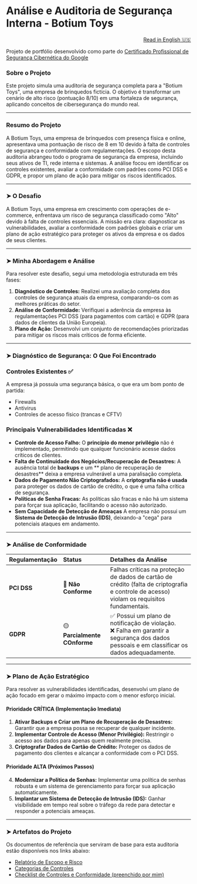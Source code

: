 # Análise e Auditoria de Segurança Interna - Botium Toys
<p align="right">
  <a href="./README.md">Read in English 🇺🇸</a>
</p>

Projeto de portfólio desenvolvido como parte do <a href="https://www.coursera.org/google-certificates/cybersecurity-certificate">Certificado Profissional de Segurança Cibernética do Google</a>

### Sobre o Projeto
Este projeto simula uma auditoria de segurança completa para a "Botium Toys", uma empresa de brinquedos fictícia. O objetivo é transformar um cenário de alto risco (pontuação 8/10) em uma fortaleza de segurança, aplicando conceitos de cibersegurança do mundo real.

---

### Resumo do Projeto
A Botium Toys, uma empresa de brinquedos com presença física e online, apresentava uma pontuação de risco de 8 em 10 devido à falta de controles de segurança e conformidade com regulamentações. O escopo desta auditoria abrangeu todo o programa de segurança da empresa, incluindo seus ativos de TI, rede interna e sistemas. A análise focou em identificar os controles existentes, avaliar a conformidade com padrões como PCI DSS e GDPR, e propor um plano de ação para mitigar os riscos identificados.

---

### ➤ O Desafio
A Botium Toys, uma empresa em crescimento com operações de e-commerce, enfrentava um risco de segurança classificado como "Alto" devido à falta de controles essenciais. A missão era clara: diagnosticar as vulnerabilidades, avaliar a conformidade com padrões globais e criar um plano de ação estratégico para proteger os ativos da empresa e os dados de seus clientes.

---

### ➤ Minha Abordagem e Análise
Para resolver este desafio, segui uma metodologia estruturada em três fases:
1. **Diagnóstico de Controles:** Realizei uma avaliação completa dos controles de segurança atuais da empresa, comparando-os com as melhores práticas do setor.
2. **Análise de Conformidade:** Verifiquei a aderência da empresa às regulamentações PCI DSS (para pagamentos com cartão) e GDPR (para dados de clientes da União Europeia).
3. **Plano de Ação:** Desenvolvi um conjunto de recomendações priorizadas para mitigar os riscos mais críticos de forma eficiente.
---

### ➤ Diagnóstico de Segurança: O Que Foi Encontrado

### Controles Existentes ✅
A empresa já possuía uma segurança básica, o que era um bom ponto de partida:
* Firewalls
* Antivirus
* Controles de acesso físico (trancas e CFTV)

### Principais Vulnerabilidades Identificadas ❌
* **Controle de Acesso Falho:** O **princípio do menor privilégio** não é implementado, permitindo que qualquer funcionário acesse dados críticos de clientes.
*  **Falta de Continuidade dos Negócios/Recuperação de Desastres:** A ausência total de **backups** e um ** plano de recuperação de desastres** deixa a empresa vulnerável a uma paralisação completa.
*  **Dados de Pagamento Não Criptografados:** A **criptografia não é usada** para proteger os dados de cartão de crédito, o que é uma falha crítica de segurança.
*  **Políticas de Senha Fracas:** As políticas são fracas e não há um sistema para forçar sua aplicação, facilitando o acesso não autorizado.
*  **Sem Capacidade de Detecção de Ameaças** A empresa não possui um **Sistema de Detecção de Intrusão (IDS)**, deixando-a "cega" para potenciais ataques em andamento.

---

### ➤ Análise de Conformidade

| Regulamentação | Status | Detalhes da Análise |
| :--- | :--- | :--- |
| **PCI DSS** | 🔴 **Não Conforme** | Falhas críticas na proteção de dados de cartão de crédito (falta de criptografia e controle de acesso) violam os requisitos fundamentais. |
| **GDPR** | 🟡 **Parcialmente COnforme** | ✅ Possui um plano de notificação de violação. <br> ❌ Falha em garantir a segurança dos dados pessoais e em classificar os dados adequadamente. |

---

### ➤ Plano de Ação Estratégico

Para resolver as vulnerabilidades identificadas, desenvolvi um plano de ação focado em gerar o máximo impacto com o menor esforço inicial.

#### **Prioridade CRÍTICA (Implementação Imediata)**
1.  **Ativar Backups e Criar um Plano de Recuperação de Desastres:** Garantir que a empresa possa se recuperar de qualquer incidente.
2.  **Implementar Controle de Acesso (Menor Privilégio):** Restringir o acesso aos dados para apenas quem realmente precisa.
3.  **Criptografar Dados de Cartão de Crédito:** Proteger os dados de pagamento dos clientes e alcançar a conformidade com o PCI DSS.

#### **Prioridade ALTA (Próximos Passos)**
4.  **Modernizar a Política de Senhas:** Implementar uma política de senhas robusta e um sistema de gerenciamento para forçar sua aplicação automaticamente.
5.  **Implantar um Sistema de Detecção de Intrusão (IDS):** Ganhar visibilidade em tempo real sobre o tráfego da rede para detectar e responder a potenciais ameaças.

--- 

### ➤ Artefatos do Projeto
Os documentos de referência que serviram de base para esta auditoria estão disponíveis nos links abaixo:
* [Relatório de Escopo e Risco]([[https://github.com/cleyandson/botium-toys-security-audit/blob/main/Documents/Botium%20Toys_%20Scope%2C%20goals%2C%20and%20risk%20assessment%20report.pdf](https://github.com/cleyandson/botium-toys-internal-audit-security/blob/main/Documents/Botium%20Toys_%20Scope%2C%20goals%2C%20and%20risk%20assessment%20report.pdf)](https://github.com/cleyandson/botium-toys-internal-audit-security/blob/5d82f1434e4ad15f9a10cdbf072d7d9e8a619807/Documents/Botium%20Toys_%20Scope%2C%20goals%2C%20and%20risk%20assessment%20report.pdf))
* [Categorias de Controles]([https://github.com/cleyandson/botium-toys-security-audit/blob/main/Documents/Control%20categories.pdf](https://github.com/cleyandson/botium-toys-internal-audit-security/blob/main/Documents/Control%20categories.pdf))
* [Checklist de Controles e Conformidade (preenchido por mim)]([https://github.com/cleyandson/botium-toys-security-audit/blob/main/Documents/Controls%20and%20compliance%20checklist%20-%20answered.pdf](https://github.com/cleyandson/botium-toys-internal-audit-security/blob/main/Documents/Controls%20and%20compliance%20checklist%20-%20answered.pdf))








